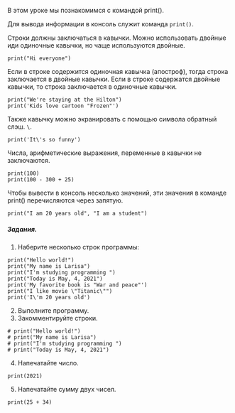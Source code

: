 В этом уроке мы познакомимся с командой print().

Для вывода информации в консоль служит команда `print()`.

Строки должны заключаться в кавычки. Можно использовать двойные иди одиночные кавычки, но чаще используются двойные.
```
print("Hi everyone")
```
Если в строке содержится одиночная кавычка (апостроф), тогда строка заключается  в двойные кавычки. Если в строке содержатся двойные кавычки, то строка заключается в одиночные кавычки.
```
print("We're staying at the Hilton")
print('Kids love cartoon "Frozen"')
```
Также кавычку можно экранировать с помощью символа обратный слэш. `\`.
```
print('It\'s so funny')
```

Числа, арифметические выражения, переменные в кавычки не заключаются.
```
print(100)
print(100 - 300 + 25)
```

Чтобы вывести в консоль несколько значений, эти значения в командe print() перечисляются через запятую.
```
print("I am 20 years old", "I am a student")
```

##### Задания.
1. Наберите несколько строк программы:
```
print("Hello world!")
print("My name is Larisa")
print("I'm studying programming ")
print("Today is May, 4, 2021")
print('My favorite book is "War and peace"')
print("I like movie \"Titanic\"")
print('I\'m 20 years old')
```
2. Выполните программу.
3. Закомментируйте строки.
```
# print("Hello world!")
# print("My name is Larisa")
# print("I'm studying programming ")
# print("Today is May, 4, 2021")
```
4. Напечатайте число.
```
print(2021)
```
5. Напечатайте сумму двух чисел.
```
print(25 + 34)
```
